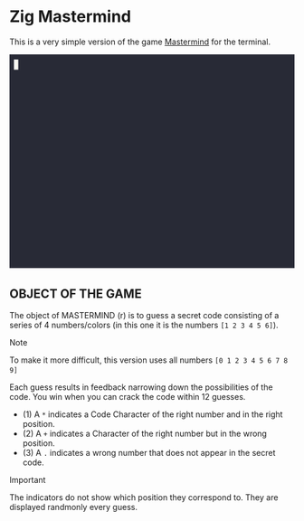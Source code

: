 # Zig Mastermind
This is a very simple version of the game [Mastermind](https://en.wikipedia.org/wiki/Mastermind_(board_game)) for the terminal.

[![zig mastermind demo](./images/zigmastermind.gif)](https://asciinema.org/a/FdVPkIDr0WCzk1Z6DRQztmz2B)

## OBJECT OF THE GAME
The object of MASTERMIND (r) is to guess a secret code consisting of a series of 4 numbers/colors (in this one it is the numbers ```[1 2 3 4 5 6]```).

> [!NOTE]
> To make it more difficult, this version uses all numbers ```[0 1 2 3 4 5 6 7 8 9]```

Each guess results in feedback narrowing down the possibilities of the code.
You win when you can crack the code within 12 guesses.

* (1) A ```*``` indicates a Code Character of the right number and
in the right position.
* (2) A ```+``` indicates a Character of the right number but in the wrong position.
* (3) A ```.``` indicates a wrong number that does not appear in the secret code.

> [!IMPORTANT]
> The indicators do not show which position they correspond to.
> They are displayed randmonly every guess.

